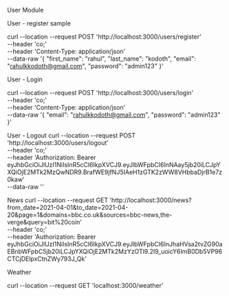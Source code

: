 User Module

User - register sample

curl --location --request POST 'http://localhost:3000/users/register' \
--header 'co;' \
--header 'Content-Type: application/json' \
--data-raw '{
    "first_name": "rahul",
    "last_name": "kodoth", 
    "email": "rahulkkodoth@gmail.com", 
    "password": "admin123"
}'

User - Login

curl --location --request POST 'http://localhost:3000/users/login' \
--header 'co;' \
--header 'Content-Type: application/json' \
--data-raw '{
    "email": "rahulkkodoth@gmail.com", 
    "password": "admin123"
}'

User - Logout 
curl --location --request POST 'http://localhost:3000/users/logout' \
--header 'co;' \
--header 'Authorization: Bearer eyJhbGciOiJIUzI1NiIsInR5cCI6IkpXVCJ9.eyJlbWFpbCI6InNAay5jb20iLCJpYXQiOjE2MTk2MzQwNDR9.BrafWE9jfNJ5IAeH1zGTK2zWW8VHbbaDjrB1e7z0kaw' \
--data-raw ''

News
curl --location --request GET 'http://localhost:3000/news?from_date=2021-04-01&to_date=2021-04-20&page=1&domains=bbc.co.uk&sources=bbc-news,the-verge&query=bit%20coin' \
--header 'co;' \
--header 'Authorization: Bearer eyJhbGciOiJIUzI1NiIsInR5cCI6IkpXVCJ9.eyJlbWFpbCI6InJhaHVsa2tvZG90aEBnbWFpbC5jb20iLCJpYXQiOjE2MTk2MzYzOTl9.2I9_uoicY6ImB0Db5VP96CTCjDElpxCtnZWy793J_Qk'

Weather

curl --location --request GET 'localhost:3000/weather'
